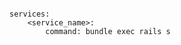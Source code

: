 <!-- usedin: [ _includes/_inlines/Deployment/common/building-your-service/building-your-service_command.md] -->

```

services:
    <service_name>:
        command: bundle exec rails s

```
